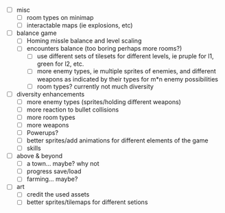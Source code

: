 - [ ] misc
  - [ ] room types on minimap
  - [ ] interactable maps (ie explosions, etc)
- [ ] balance game
  - [ ] Homing missle balance and level scaling
  - [ ] encounters balance (too boring perhaps more rooms?)
    - [ ] use different sets of tilesets for different levels, ie pruple for l1, green for l2, etc.
    - [ ] more enemy types, ie multiple sprites of enemies, and different weapons as indicated by their types for m*n enemy possibilities
    - [ ] room types? currently not much diversity
- [ ] diversity enhancements
  - [ ] more enemy types (sprites/holding different weapons)
  - [ ] more reaction to bullet collisions
  - [ ] more room types
  - [ ] more weapons
  - [ ] Powerups?
  - [ ] better sprites/add animations for different elements of the game
  - [ ] skills
- [ ] above & beyond
  - [ ] a town... maybe? why not
  - [ ] progress save/load
  - [ ] farming... maybe?
- [ ] art
  - [ ] credit the used assets
  - [ ] better sprites/tilemaps for different setions

